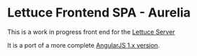 # Lettuce Frontend SPA - Aurelia

This is a work in progress front end for the [Lettuce Server](https://github.com/bblazely/LettuceServer)

It is a port of a more complete [AngularJS 1.x version](https://www.github.com/bblazely/LettuceClient-AngularJS1).
